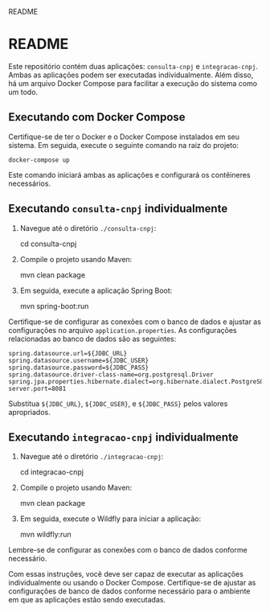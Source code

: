   README

README
======

Este repositório contém duas aplicações: `consulta-cnpj` e `integracao-cnpj`. Ambas as aplicações podem ser executadas individualmente. Além disso, há um arquivo Docker Compose para facilitar a execução do sistema como um todo.

Executando com Docker Compose
-----------------------------

Certifique-se de ter o Docker e o Docker Compose instalados em seu sistema. Em seguida, execute o seguinte comando na raiz do projeto:

    docker-compose up

Este comando iniciará ambas as aplicações e configurará os contêineres necessários.

Executando `consulta-cnpj` individualmente
------------------------------------------

1.  Navegue até o diretório `./consulta-cnpj`:

    cd consulta-cnpj

3.  Compile o projeto usando Maven:

    mvn clean package

5.  Em seguida, execute a aplicação Spring Boot:

    mvn spring-boot:run

Certifique-se de configurar as conexões com o banco de dados e ajustar as configurações no arquivo `application.properties`. As configurações relacionadas ao banco de dados são as seguintes:

    
    spring.datasource.url=${JDBC_URL}
    spring.datasource.username=${JDBC_USER}
    spring.datasource.password=${JDBC_PASS}
    spring.datasource.driver-class-name=org.postgresql.Driver
    spring.jpa.properties.hibernate.dialect=org.hibernate.dialect.PostgreSQLDialect
    server.port=8081
        

Substitua `${JDBC_URL}`, `${JDBC_USER}`, e `${JDBC_PASS}` pelos valores apropriados.

Executando `integracao-cnpj` individualmente
--------------------------------------------

1.  Navegue até o diretório `./integracao-cnpj`:

    cd integracao-cnpj

3.  Compile o projeto usando Maven:

    mvn clean package

5.  Em seguida, execute o Wildfly para iniciar a aplicação:

    mvn wildfly:run

Lembre-se de configurar as conexões com o banco de dados conforme necessário.

Com essas instruções, você deve ser capaz de executar as aplicações individualmente ou usando o Docker Compose. Certifique-se de ajustar as configurações de banco de dados conforme necessário para o ambiente em que as aplicações estão sendo executadas.
